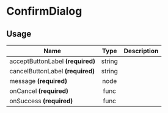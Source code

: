 <!-- 
This is an auto-generated markdown. 
You can change it in "src/molecules/ConfirmDialog.js" and run build:docs to update this file.
-->
# ConfirmDialog

## Usage
| Name        | Type           | Description  |
| ----------- |:--------------:| ------------:|
|acceptButtonLabel **(required)**|string|
|cancelButtonLabel **(required)**|string|
|message **(required)**|node|
|onCancel **(required)**|func|
|onSuccess **(required)**|func|

